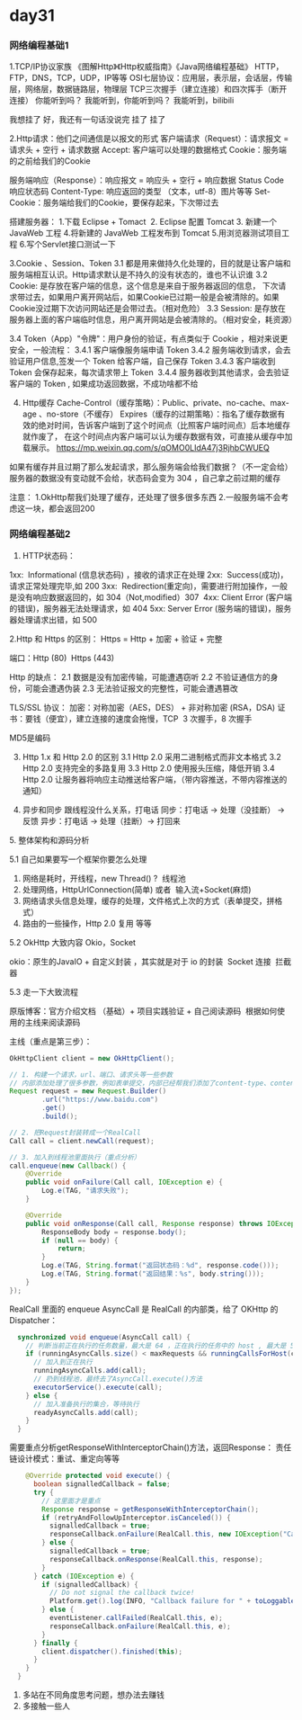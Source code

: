 # day31

### 网络编程基础1

1.TCP/IP协议家族
《图解Http》《Http权威指南》《Java网络编程基础》
HTTP，FTP，DNS，TCP，UDP，IP等等
OSI七层协议：应用层，表示层，会话层，传输层，网络层，数据链路层，物理层
TCP三次握手（建立连接）和四次挥手（断开连接）
你能听到吗？
我能听到，你能听到吗？
我能听到，bilibili

我想挂了
好，我还有一句话没说完
挂了
挂了

2.Http请求：他们之间通信是以报文的形式
客户端请求（Request）：请求报文 = 请求头 + 空行 + 请求数据
Accept: 客户端可以处理的数据格式
Cookie：服务端的之前给我们的Cookie

服务端响应（Response）：响应报文 = 响应头 + 空行 + 响应数据
Status Code 响应状态码
Content-Type: 响应返回的类型 （文本，utf-8）图片等等
Set-Cookie：服务端给我们的Cookie，要保存起来，下次带过去

搭建服务器：
1.下载 Eclipse + Tomact 
2. Eclipse 配置 Tomcat
3. 新建一个 JavaWeb 工程
4.将新建的 JavaWeb 工程发布到 Tomcat
5.用浏览器测试项目工程
6.写个Servlet接口测试一下

3.Cookie 、Session、Token
3.1 都是用来做持久化处理的，目的就是让客户端和服务端相互认识。Http请求默认是不持久的没有状态的，谁也不认识谁
3.2 Cookie: 是存放在客户端的信息，这个信息是来自于服务器返回的信息，
下次请求带过去，如果用户离开网站后，如果Cookie已过期一般是会被清除的。如果Cookie没过期下次访问网站还是会带过去。（相对危险）
3.3 Session: 是存放在服务器上面的客户端临时信息，用户离开网站是会被清除的。（相对安全，耗资源）

3.4 Token（App）"令牌"：用户身份的验证，有点类似于 Cookie ，相对来说更安全，一般流程：
3.4.1 客户端像服务端申请 Token
3.4.2 服务端收到请求，会去验证用户信息,签发一个 Token 给客户端，自己保存 Token
3.4.3 客户端收到 Token 会保存起来，每次请求带上 Token 
3.4.4 服务器收到其他请求，会去验证客户端的 Token , 如果成功返回数据，不成功啥都不给

4. Http缓存
Cache-Control（缓存策略）：Public、private、no-cache、max-age 、no-store（不缓存）
Expires（缓存的过期策略）：指名了缓存数据有效的绝对时间，告诉客户端到了这个时间点（比照客户端时间点）后本地缓存就作废了，
在这个时间点内客户端可以认为缓存数据有效，可直接从缓存中加载展示。
https://mp.weixin.qq.com/s/qOMO0LIdA47j3RjhbCWUEQ

如果有缓存并且过期了那么发起请求，那么服务端会给我们数据？（不一定会给）服务器的数据没有变动就不会给，状态码会变为 304 ，自己拿之前过期的缓存

注意：
1.OkHttp帮我们处理了缓存，还处理了很多很多东西
2.一般服务端不会考虑这一块，都会返回200

### 网络编程基础2

1. HTTP状态码：

1xx:  Informational (信息状态码) ，接收的请求正在处理
2xx:  Success(成功)，请求正常处理完毕,如 200
3xx:  Redirection(重定向)，需要进行附加操作，一般是没有响应数据返回的，如 304（Not,modified）307 
4xx: Client Error (客户端的错误)，服务器无法处理请求，如 404
5xx: Server Error (服务端的错误)，服务器处理请求出错，如 500

2.Http 和 Https 的区别：
Https = Http + 加密 + 验证 + 完整

端口：Http (80)  Https (443)

Http 的缺点：
2.1 数据是没有加密传输，可能遭遇窃听
2.2 不验证通信方的身份，可能会遭遇伪装
2.3 无法验证报文的完整性，可能会遭遇篡改

TLS/SSL 协议：
加密：对称加密（AES，DES） + 非对称加密 (RSA，DSA)
证书：要钱（便宜），建立连接的速度会拖慢，TCP  3 次握手，8 次握手

MD5是编码

3. Http 1.x 和 Http 2.0 的区别
3.1 Http 2.0 采用二进制格式而非文本格式
3.2 Http 2.0 支持完全的多路复用
3.3 Http 2.0 使用报头压缩，降低开销
3.4 Http 2.0 让服务器将响应主动推送给客户端，（带内容推送，不带内容推送的通知）

4. 异步和同步
跟线程没什么关系，打电话
同步：打电话 -> 处理（没挂断） -> 反馈
异步：打电话 -> 处理（挂断）-> 打回来

5. 整体架构和源码分析

5.1 自己如果要写一个框架你要怎么处理

1. 网络是耗时，开线程，new Thread() ?  线程池
2. 处理网络，HttpUrlConnection(简单) 或者  输入流+Socket(麻烦)
3. 网络请求头信息处理，缓存的处理，文件格式上次的方式（表单提交，拼格式）
4. 路由的一些操作，Http 2.0 复用 等等

5.2 OkHttp 大致内容 Okio，Socket

okio：原生的JavaIO + 自定义封装 ，其实就是对于 io 的封装 
Socket 连接 
拦截器

5.3 走一下大致流程

原版博客：官方介绍文档 （基础）+ 项目实践验证 + 自己阅读源码 
根据如何使用的主线来阅读源码

主线（重点是第三步）：

```java
OkHttpClient client = new OkHttpClient();

// 1. 构建一个请求，url、端口、请求头等一些参数
// 内部添加处理了很多参数，例如表单提交，内部已经帮我们添加了content-type、content-length等
Request request = new Request.Builder()
        .url("https://www.baidu.com")
        .get()
        .build();

// 2. 把Request封装转成一个RealCall
Call call = client.newCall(request);

// 3. 加入到线程池里面执行（重点分析）
call.enqueue(new Callback() {
    @Override
    public void onFailure(Call call, IOException e) {
        Log.e(TAG, "请求失败");
    }

    @Override
    public void onResponse(Call call, Response response) throws IOException {
        ResponseBody body = response.body();
        if (null == body) {
            return;
        }
        Log.e(TAG, String.format("返回状态码：%d", response.code()));
        Log.e(TAG, String.format("返回结果：%s", body.string()));
    }
});
```

RealCall 里面的 enqueue
AsyncCall 是 RealCall 的内部类，给了 OKHttp 的 Dispatcher：

```java
  synchronized void enqueue(AsyncCall call) {
    // 判断当前正在执行的任务数量，最大是 64 ，正在执行的任务中的 host , 最大是 5
    if (runningAsyncCalls.size() < maxRequests && runningCallsForHost(call) < maxRequestsPerHost) {
      // 加入到正在执行
      runningAsyncCalls.add(call);
      // 扔到线程池，最终去了AsyncCall.execute()方法
      executorService().execute(call);
    } else {
      // 加入准备执行的集合，等待执行
      readyAsyncCalls.add(call);
    }
  }
```

需要重点分析getResponseWithInterceptorChain()方法，返回Response：
责任链设计模式：重试、重定向等等

```java
    @Override protected void execute() {
      boolean signalledCallback = false;
      try {
        // 这里面才是重点
        Response response = getResponseWithInterceptorChain();
        if (retryAndFollowUpInterceptor.isCanceled()) {
          signalledCallback = true;
          responseCallback.onFailure(RealCall.this, new IOException("Canceled"));
        } else {
          signalledCallback = true;
          responseCallback.onResponse(RealCall.this, response);
        }
      } catch (IOException e) {
        if (signalledCallback) {
          // Do not signal the callback twice!
          Platform.get().log(INFO, "Callback failure for " + toLoggableString(), e);
        } else {
          eventListener.callFailed(RealCall.this, e);
          responseCallback.onFailure(RealCall.this, e);
        }
      } finally {
        client.dispatcher().finished(this);
      }
    }
  }
```

1. 多站在不同角度思考问题，想办法去赚钱
2. 多接触一些人